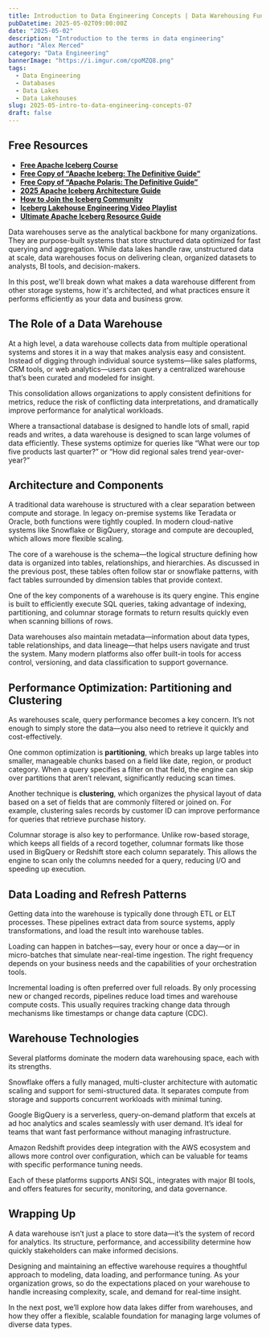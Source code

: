 ```yaml
---
title: Introduction to Data Engineering Concepts | Data Warehousing Fundamentals
pubDatetime: 2025-05-02T09:00:00Z
date: "2025-05-02"
description: "Introduction to the terms in data engineering"
author: "Alex Merced"
category: "Data Engineering"
bannerImage: "https://i.imgur.com/cpoMZQ8.png"
tags:
  - Data Engineering
  - Databases
  - Data Lakes
  - Data Lakehouses
slug: 2025-05-intro-to-data-engineering-concepts-07
draft: false
---
```


## Free Resources  
- **[Free Apache Iceberg Course](https://hello.dremio.com/webcast-an-apache-iceberg-lakehouse-crash-course-reg.html?utm_source=ev_external_blog&utm_medium=influencer&utm_campaign=intro_to_de&utm_content=alexmerced&utm_term=external_blog)**  
- **[Free Copy of “Apache Iceberg: The Definitive Guide”](https://hello.dremio.com/wp-apache-iceberg-the-definitive-guide-reg.html?utm_source=ev_external_blog&utm_medium=influencer&utm_campaign=intro_to_de&utm_content=alexmerced&utm_term=external_blog)**  
- **[Free Copy of “Apache Polaris: The Definitive Guide”](https://hello.dremio.com/wp-apache-polaris-guide-reg.html?utm_source=ev_external_blog&utm_medium=influencer&utm_campaign=intro_to_de&utm_content=alexmerced&utm_term=external_blog)**  
- **[2025 Apache Iceberg Architecture Guide](https://medium.com/data-engineering-with-dremio/2025-guide-to-architecting-an-iceberg-lakehouse-9b19ed42c9de)**  
- **[How to Join the Iceberg Community](https://medium.alexmerced.blog/guide-to-finding-apache-iceberg-events-near-you-and-being-part-of-the-greater-iceberg-community-0c38ae785ddb)**  
- **[Iceberg Lakehouse Engineering Video Playlist](https://youtube.com/playlist?list=PLsLAVBjQJO0p0Yq1fLkoHvt2lEJj5pcYe&si=WTSnqjXZv6Glkc3y)**  
- **[Ultimate Apache Iceberg Resource Guide](https://medium.com/data-engineering-with-dremio/ultimate-directory-of-apache-iceberg-resources-e3e02efac62e)** 

Data warehouses serve as the analytical backbone for many organizations. They are purpose-built systems that store structured data optimized for fast querying and aggregation. While data lakes handle raw, unstructured data at scale, data warehouses focus on delivering clean, organized datasets to analysts, BI tools, and decision-makers.

In this post, we'll break down what makes a data warehouse different from other storage systems, how it's architected, and what practices ensure it performs efficiently as your data and business grow.

## The Role of a Data Warehouse

At a high level, a data warehouse collects data from multiple operational systems and stores it in a way that makes analysis easy and consistent. Instead of digging through individual source systems—like sales platforms, CRM tools, or web analytics—users can query a centralized warehouse that’s been curated and modeled for insight.

This consolidation allows organizations to apply consistent definitions for metrics, reduce the risk of conflicting data interpretations, and dramatically improve performance for analytical workloads.

Where a transactional database is designed to handle lots of small, rapid reads and writes, a data warehouse is designed to scan large volumes of data efficiently. These systems optimize for queries like “What were our top five products last quarter?” or “How did regional sales trend year-over-year?”

## Architecture and Components

A traditional data warehouse is structured with a clear separation between compute and storage. In legacy on-premise systems like Teradata or Oracle, both functions were tightly coupled. In modern cloud-native systems like Snowflake or BigQuery, storage and compute are decoupled, which allows more flexible scaling.

The core of a warehouse is the schema—the logical structure defining how data is organized into tables, relationships, and hierarchies. As discussed in the previous post, these tables often follow star or snowflake patterns, with fact tables surrounded by dimension tables that provide context.

One of the key components of a warehouse is its query engine. This engine is built to efficiently execute SQL queries, taking advantage of indexing, partitioning, and columnar storage formats to return results quickly even when scanning billions of rows.

Data warehouses also maintain metadata—information about data types, table relationships, and data lineage—that helps users navigate and trust the system. Many modern platforms also offer built-in tools for access control, versioning, and data classification to support governance.

## Performance Optimization: Partitioning and Clustering

As warehouses scale, query performance becomes a key concern. It’s not enough to simply store the data—you also need to retrieve it quickly and cost-effectively.

One common optimization is **partitioning**, which breaks up large tables into smaller, manageable chunks based on a field like date, region, or product category. When a query specifies a filter on that field, the engine can skip over partitions that aren’t relevant, significantly reducing scan times.

Another technique is **clustering**, which organizes the physical layout of data based on a set of fields that are commonly filtered or joined on. For example, clustering sales records by customer ID can improve performance for queries that retrieve purchase history.

Columnar storage is also key to performance. Unlike row-based storage, which keeps all fields of a record together, columnar formats like those used in BigQuery or Redshift store each column separately. This allows the engine to scan only the columns needed for a query, reducing I/O and speeding up execution.

## Data Loading and Refresh Patterns

Getting data into the warehouse is typically done through ETL or ELT processes. These pipelines extract data from source systems, apply transformations, and load the result into warehouse tables.

Loading can happen in batches—say, every hour or once a day—or in micro-batches that simulate near-real-time ingestion. The right frequency depends on your business needs and the capabilities of your orchestration tools.

Incremental loading is often preferred over full reloads. By only processing new or changed records, pipelines reduce load times and warehouse compute costs. This usually requires tracking change data through mechanisms like timestamps or change data capture (CDC).

## Warehouse Technologies

Several platforms dominate the modern data warehousing space, each with its strengths.

Snowflake offers a fully managed, multi-cluster architecture with automatic scaling and support for semi-structured data. It separates compute from storage and supports concurrent workloads with minimal tuning.

Google BigQuery is a serverless, query-on-demand platform that excels at ad hoc analytics and scales seamlessly with user demand. It’s ideal for teams that want fast performance without managing infrastructure.

Amazon Redshift provides deep integration with the AWS ecosystem and allows more control over configuration, which can be valuable for teams with specific performance tuning needs.

Each of these platforms supports ANSI SQL, integrates with major BI tools, and offers features for security, monitoring, and data governance.

## Wrapping Up

A data warehouse isn’t just a place to store data—it’s the system of record for analytics. Its structure, performance, and accessibility determine how quickly stakeholders can make informed decisions.

Designing and maintaining an effective warehouse requires a thoughtful approach to modeling, data loading, and performance tuning. As your organization grows, so do the expectations placed on your warehouse to handle increasing complexity, scale, and demand for real-time insight.

In the next post, we’ll explore how data lakes differ from warehouses, and how they offer a flexible, scalable foundation for managing large volumes of diverse data types.
